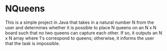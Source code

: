 # NQueens
This is a simple project in Java that takes in a natural number N from the user and determines whether it is possible to place N queens on an N x N board such that no two queens can capture each other. If so, it outputs an N x N array where 1's correspond to queens; otherwise, it informs the user that the task is impossible. 
